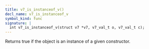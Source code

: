 ```yaml
---
title: v7_is_instanceof_v()
decl_name: v7_is_instanceof_v
symbol_kind: func
signature: |
  int v7_is_instanceof_v(struct v7 *v7, v7_val_t o, v7_val_t c);
---
```


Returns true if the object is an instance of a given constructor. 

